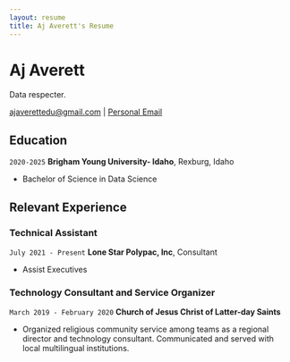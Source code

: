 ```yaml
---
layout: resume
title: Aj Averett's Resume
---
```

# Aj Averett
Data respecter.

<div id="webaddress">
<a href="ajaverettedu@gmail.com">ajaverettedu@gmail.com</a>
| <a href="https://byuidatascience.github.io/development.html">Personal Email</a>
</div>

<!-- https://www.monique.tech/the-art-of-markdown -->


## Education

`2020-2025`
__Brigham Young University- Idaho__, Rexburg, Idaho

- Bachelor of Science in Data Science 


## Relevant Experience

### Technical Assistant

`July 2021 - Present`
__Lone Star Polypac, Inc__, Consultant

- Assist Executives


### Technology Consultant and Service Organizer

`March 2019 - February 2020`
__Church of Jesus Christ of Latter-day Saints__

- Organized religious community service among teams as a regional director and technology consultant. Communicated and served with local multilingual institutions.






<!-- ### Footer

Last updated: May 2013 -->


